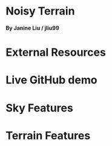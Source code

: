 # Noisy Terrain
**By Janine Liu / jliu99**

# External Resources

# Live GitHub demo

# Sky Features



# Terrain Features
